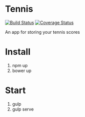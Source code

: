 # Tennis

[![Build Status](https://travis-ci.org/geekhub-js-2015/tennis.svg?branch=master)](https://travis-ci.org/geekhub-js-2015/tennis)
[![Coverage Status](https://coveralls.io/repos/github/geekhub-js-2015/tennis/badge.svg?branch=master)](https://coveralls.io/github/geekhub-js-2015/tennis?branch=master)

An app for storing your tennis scores

# Install
1. npm up
2. bower up


# Start
1. gulp
2. gulp serve